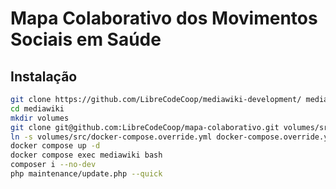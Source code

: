 # Mapa Colaborativo dos Movimentos Sociais em Saúde

## Instalação

```bash
git clone https://github.com/LibreCodeCoop/mediawiki-development/ mediakiwi
cd mediawiki
mkdir volumes
git clone git@github.com:LibreCodeCoop/mapa-colaborativo.git volumes/src
ln -s volumes/src/docker-compose.override.yml docker-compose.override.yml
docker compose up -d
docker compose exec mediawiki bash
composer i --no-dev
php maintenance/update.php --quick
```
